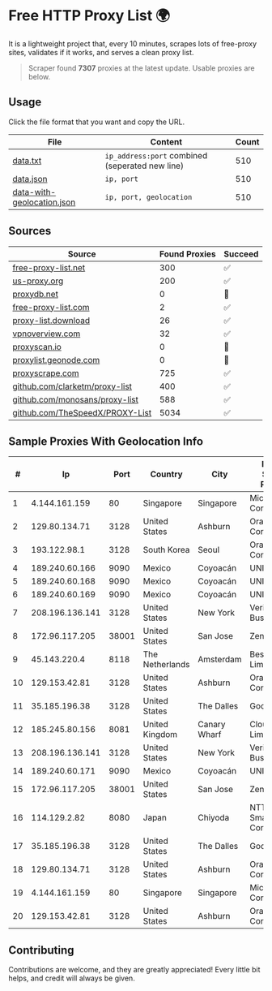 
# Free HTTP Proxy List 🌍

It is a lightweight project that, every 10 minutes, scrapes lots of free-proxy sites, validates if it works, and serves a clean proxy list.


> Scraper found **7307** proxies at the latest update. Usable proxies are below.

## Usage

Click the file format that you want and copy the URL.


|File|Content|Count|
|----|-------|-----|
|[data.txt](https://raw.githubusercontent.com/themiralay/Proxy-List-World/master/data.txt)|`ip_address:port` combined (seperated new line)|510|
|[data.json](https://raw.githubusercontent.com/themiralay/Proxy-List-World/master/data.json)|`ip, port`|510|
|[data-with-geolocation.json](https://raw.githubusercontent.com/themiralay/Proxy-List-World/master/data-with-geolocation.json)|`ip, port, geolocation`|510|

## Sources

|Source|Found Proxies|Succeed|
|------|-------------|-------|
|[free-proxy-list.net](https://free-proxy-list.net)|300|✅|
|[us-proxy.org](https://www.us-proxy.org)|200|✅|
|[proxydb.net](http://proxydb.net)|0|🚫|
|[free-proxy-list.com](https://free-proxy-list.com/?page=&port=&type%5B%5D=http&type%5B%5D=https&up_time=0&search=Search)|2|✅|
|[proxy-list.download](https://www.proxy-list.download/HTTP)|26|✅|
|[vpnoverview.com](https://vpnoverview.com/privacy/anonymous-browsing/free-proxy-servers)|32|✅|
|[proxyscan.io](https://www.proxyscan.io)|0|🚫|
|[proxylist.geonode.com](https://proxylist.geonode.com/api/proxy-list?limit=300&page=1&sort_by=lastChecked&sort_type=desc&protocols=http,https)|0|🚫|
|[proxyscrape.com](https://api.proxyscrape.com/v2/?request=displayproxies&protocol=http&timeout=10000&country=all&ssl=all&anonymity=all)|725|✅|
|[github.com/clarketm/proxy-list](https://raw.githubusercontent.com/clarketm/proxy-list/master/proxy-list-raw.txt)|400|✅|
|[github.com/monosans/proxy-list](https://raw.githubusercontent.com/monosans/proxy-list/main/proxies/http.txt)|588|✅|
|[github.com/TheSpeedX/PROXY-List](https://raw.githubusercontent.com/TheSpeedX/PROXY-List/master/http.txt)|5034|✅|


## Sample Proxies With Geolocation Info

|#|Ip|Port|Country|City|Internet Service Provider|
|-|--|----|-------|----|-------------------------|
|1|4.144.161.159|80|Singapore|Singapore|Microsoft Corporation|
|2|129.80.134.71|3128|United States|Ashburn|Oracle Corporation|
|3|193.122.98.1|3128|South Korea|Seoul|Oracle Corporation|
|4|189.240.60.166|9090|Mexico|Coyoacán|UNINET|
|5|189.240.60.168|9090|Mexico|Coyoacán|UNINET|
|6|189.240.60.169|9090|Mexico|Coyoacán|UNINET|
|7|208.196.136.141|3128|United States|New York|Verizon Business|
|8|172.96.117.205|38001|United States|San Jose|Zenlayer Inc|
|9|45.143.220.4|8118|The Netherlands|Amsterdam|BestDC Limited|
|10|129.153.42.81|3128|United States|Ashburn|Oracle Corporation|
|11|35.185.196.38|3128|United States|The Dalles|Google LLC|
|12|185.245.80.156|8081|United Kingdom|Canary Wharf|Clouvider Limited|
|13|208.196.136.141|3128|United States|New York|Verizon Business|
|14|189.240.60.171|9090|Mexico|Coyoacán|UNINET|
|15|172.96.117.205|38001|United States|San Jose|Zenlayer Inc|
|16|114.129.2.82|8080|Japan|Chiyoda|NTT SmartConnect Corporation|
|17|35.185.196.38|3128|United States|The Dalles|Google LLC|
|18|129.80.134.71|3128|United States|Ashburn|Oracle Corporation|
|19|4.144.161.159|80|Singapore|Singapore|Microsoft Corporation|
|20|129.153.42.81|3128|United States|Ashburn|Oracle Corporation|



## Contributing

Contributions are welcome, and they are greatly appreciated! Every
little bit helps, and credit will always be given.

